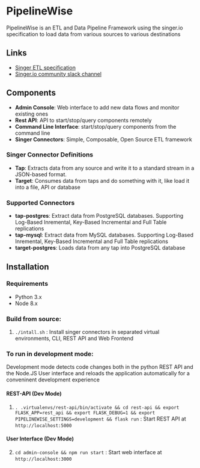 # PipelineWise
PipelineWise is an ETL and Data Pipeline Framework using the singer.io specification to load data from various sources to various destinations

## Links

* [Singer ETL specification](https://github.com/singer-io/getting-started/blob/master/docs/SPEC.md)
* [Singer.io community slack channel](https://singer-slackin.herokuapp.com/)

## Components

* **Admin Console**: Web interface to add new data flows and monitor existing ones
* **Rest API**: API to start/stop/query components remotely
* **Command Line Interface**: start/stop/query components from the command line
* **Singer Connectors**: Simple, Composable, Open Source ETL framework 
 
### Singer Connector Definitions
* **Tap**: Extracts data from any source and write it to a standard stream in a JSON-based format.
* **Target**: Consumes data from taps and do something with it, like load it into a file, API or database

### Supported Connectors
* **tap-postgres**: Extract data from PostgreSQL databases. Supporting Log-Based Inremental, Key-Based Incremental and Full Table replications
* **tap-mysql**: Extract data from MySQL databases. Supporting Log-Based Inremental, Key-Based Incremental and Full Table replications
* **target-postgres**: Loads data from any tap into PostgreSQL database

## Installation

### Requirements
* Python 3.x
* Node 8.x

### Build from source:
1. `./intall.sh` : Install singer connectors in separated virtual environments, CLI, REST API and Web Frontend

### To run in development mode:

Development mode detects code changes both in the python REST API and the Node.JS User interface and reloads the application automatically for a conveninent development experience

#### REST-API (Dev Mode)

1. `. .virtualenvs/rest-api/bin/activate && cd rest-api && export FLASK_APP=rest_api && export FLASK_DEBUG=1 && export PIPELINEWISE_SETTINGS=development && flask run` : Start REST API at `http://localhost:5000`

#### User Interface (Dev Mode)

2. `cd admin-console && npm run start` : Start web interface at `http://localhost:3000`
